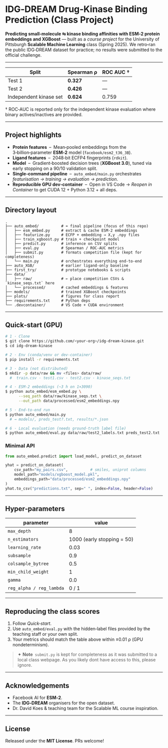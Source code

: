 # IDG‑DREAM Drug‑Kinase Binding Prediction (Class Project)

**Predicting small‑molecule ⇆ kinase binding affinities with ESM‑2 protein embeddings and XGBoost** — built as a *course project* for the University of Pittsburgh **Scalable Machine Learning** class (Spring 2025). We retro‑ran the public IDG‑DREAM dataset for practice; no results were submitted to the official challenge.

---

| Split                  | Spearman ρ | ROC AUC † |
| ---------------------- | ---------- | --------- |
| Test 1                 | **0.327**  | —         |
| Test 2                 | **0.426**  | —         |
| Independent kinase set | **0.624**  | 0.759     |

† ROC‑AUC is reported only for the independent kinase evaluation where binary actives/inactives are provided.

---

## Project highlights

* **Protein features** – Mean‑pooled embeddings from the 3‑billion‑parameter **ESM‑2** model (`facebook/esm2_t36_3B`).
* **Ligand features** – 2048‑bit ECFP4 fingerprints (`rdkit`).
* **Model** – Gradient‑boosted decision trees (**XGBoost 3.0**), tuned via early stopping on a 90/10 validation split.
* **Single‑command pipeline** – `auto_embed/main.py` orchestrates *featurisation → training → evaluation → prediction*.
* **Reproducible GPU dev‑container** – Open in VS Code → *Reopen in Container* to get CUDA 12 + Python 3.12 + all deps.

---

## Directory layout

```text
.
├── auto_embed/          # ⬅ final pipeline (focus of this repo)
│   ├── esm_embed.py     # extract & cache ESM‑2 embeddings
│   ├── featurize.py     # ECFP + embedding → X,y .npy files
│   ├── train_xgboost.py # train + checkpoint model
│   ├── predict.py       # inference on CSV splits
│   ├── eval.py          # Spearman / ROC‑AUC metrics
│   ├── submit.py        # formats competition file (kept for completeness)
│   └── main.py          # orchestrates everything end‑to‑end
├── auto_XGB/            # earlier ligand‑only baseline
├── first_try/           # prototype notebooks & scripts
├── data/
│   ├── raw/             # ← place competition CSVs & `kinase_seqs.txt` here
│   └── processed/       # cached embeddings & features
├── models/              # trained XGBoost checkpoints
├── plots/               # figures for class report
├── requirements.txt     # Python deps
└── .devcontainer/       # VS Code + CUDA environment
```

---

## Quick‑start (GPU)

```bash
# 1 · Clone
$ git clone https://github.com/<your‑org>/idg‑dream‑kinase.git
$ cd idg‑dream‑kinase

# 2 · Env (conda/venv or dev‑container)
$ pip install -r requirements.txt

# 3 · Data (not distributed)
$ mkdir -p data/raw && mv <files> data/raw/
  #  train.csv · test1.csv · test2.csv · kinase_seqs.txt

# 4 · ESM‑2 embeddings (~3 h on 1×3090)
$ python auto_embed/esm_embed.py \
      --seq_path data/raw/kinase_seqs.txt \
      --out_path data/processed/esm2_embeddings.npy

# 5 · End‑to‑end run
$ python auto_embed/main.py
  # → models/, preds_test?.txt, results/*.json

# 6 · Local evaluation (needs ground‑truth label file)
$ python auto_embed/eval.py data/raw/test2_labels.txt preds_test2.txt
```

### Minimal API

```python
from auto_embed.predict import load_model, predict_on_dataset

yhat = predict_on_dataset(
    csv_path="my_pairs.csv",          # smiles, uniprot columns
    model_path="models/xgboost_model.pkl",
    embeddings_path="data/processed/esm2_embeddings.npy"
)
yhat.to_csv("predictions.txt", sep=" ", index=False, header=False)
```

---

## Hyper‑parameters

| parameter                | value                      |
| ------------------------ | -------------------------- |
| `max_depth`              | 8                          |
| `n_estimators`           | 1000 (early stopping = 50) |
| `learning_rate`          | 0.03                       |
| `subsample`              | 0.9                        |
| `colsample_bytree`       | 0.5                        |
| `min_child_weight`       | 1                          |
| `gamma`                  | 0.0                        |
| `reg_alpha / reg_lambda` | 0 / 1                      |

---

## Reproducing the class scores

1. Follow *Quick‑start*.
2. Use `auto_embed/eval.py` with the hidden‑label files provided by the teaching staff or your own split.
3. Your metrics should match the table above within ±0.01 ρ (GPU nondeterminism).

> ✦ **Note** `submit.py` is kept for completeness as it was submitted to a local class webpage. As you likely dont have access to this, please ignore.

---

## Acknowledgements

* Facebook AI for **ESM‑2**.
* The **IDG‑DREAM** organisers for the open dataset.
* Dr. David Koes & teaching team for the Scalable ML course inspiration.

---

## License

Released under the **MIT License**. PRs welcome!

